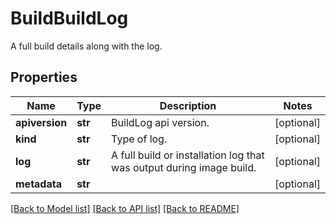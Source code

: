 # BuildBuildLog

A full build details along with the log. 
## Properties
Name | Type | Description | Notes
------------ | ------------- | ------------- | -------------
**apiversion** | **str** | BuildLog api version.  | [optional] 
**kind** | **str** | Type of log.  | [optional] 
**log** | **str** | A full build or installation log that was output during image build.  | [optional] 
**metadata** | **str** |  | [optional] 

[[Back to Model list]](../README.md#documentation-for-models) [[Back to API list]](../README.md#documentation-for-api-endpoints) [[Back to README]](../README.md)



